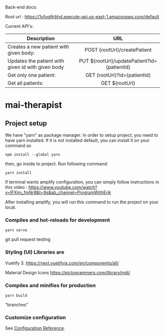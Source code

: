 Back-end docs:

Root url : https://1vfug9rbhd.execute-api.us-east-1.amazonaws.com/default

Current API's:

| Description   |      URL      |
|----------|:-------------:|
| Creates a new patient with given body:  | POST {rootUrl}/createPatient |
| Updates the patient with given id with given body | PUT ${rootUrl}/updatePatient?id={patientId}   |
| Get only one patient: | GET {rootUrl}?id={patientId} |
| Get all patients: | GET ${rootUrl} |
# mai-therapist

## Project setup

We have "yarn" as package manager. In order to setup project, you need to have yarn installed. If it is not installed default, you can install it on your command as

```
npm install --global yarn
```

then, go inside to project. Run following command:

```
yarn install
```

If terminal wants amplify configuration, you can simply follow instructions in this video : https://www.youtube.com/watch?v=IFXjm_fmNr8&t=9s&ab_channel=ProgramWithErik

After installing amplify, you will run this command to run the project on your local.

### Compiles and hot-reloads for development

```
yarn serve
```

git pull request testing

### Styling (UI) Libraries are

Vuetify 3.
https://next.vuetifyjs.com/en/components/all/

Material Design Icons
https://pictogrammers.com/library/mdi/

### Compiles and minifies for production

```
yarn build
```

"branches"

### Customize configuration

See [Configuration Reference](https://cli.vuejs.org/config/).
